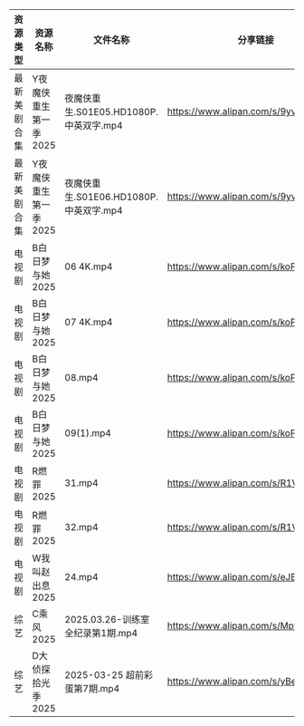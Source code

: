 | 资源类型   | 资源名称          | 文件名称                          | 分享链接                                 | 更新时间                |
| ------ | ------------- | ----------------------------- | ------------------------------------ | ------------------- |
| 最新美剧合集 | Y夜魔侠重生第一季2025 | 夜魔侠重生.S01E05.HD1080P.中英双字.mp4 | https://www.alipan.com/s/9yvGqWanToj | 2025-03-26 12:07:51 |
| 最新美剧合集 | Y夜魔侠重生第一季2025 | 夜魔侠重生.S01E06.HD1080P.中英双字.mp4 | https://www.alipan.com/s/9yvGqWanToj | 2025-03-26 12:07:51 |
| 电视剧    | B白日梦与她2025    | 06 4K.mp4                     | https://www.alipan.com/s/koPyyazPNd1 | 2025-03-26 16:05:17 |
| 电视剧    | B白日梦与她2025    | 07 4K.mp4                     | https://www.alipan.com/s/koPyyazPNd1 | 2025-03-26 16:05:17 |
| 电视剧    | B白日梦与她2025    | 08.mp4                        | https://www.alipan.com/s/koPyyazPNd1 | 2025-03-26 16:05:16 |
| 电视剧    | B白日梦与她2025    | 09(1).mp4                     | https://www.alipan.com/s/koPyyazPNd1 | 2025-03-26 16:05:16 |
| 电视剧    | R燃罪2025       | 31.mp4                        | https://www.alipan.com/s/R1VTj12mT2c | 2025-03-26 19:06:52 |
| 电视剧    | R燃罪2025       | 32.mp4                        | https://www.alipan.com/s/R1VTj12mT2c | 2025-03-26 19:06:52 |
| 电视剧    | W我叫赵出息2025    | 24.mp4                        | https://www.alipan.com/s/eJE8EhtETs6 | 2025-03-26 19:07:01 |
| 综艺     | C乘风2025       | 2025.03.26-训练室全纪录第1期.mp4      | https://www.alipan.com/s/MpfQaAMy4Ly | 2025-03-26 16:08:19 |
| 综艺     | D大侦探拾光季2025   | 2025-03-25 超前彩蛋第7期.mp4        | https://www.alipan.com/s/yBeXFxUZNbB | 2025-03-26 00:08:54 |
